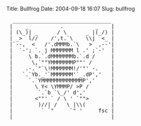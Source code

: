 Title: Bullfrog
Date: 2004-09-18 16:07
Slug: bullfrog


<pre>
  _______________________________
 |    _          .          _    |
 | (\_)| _      / \      _ |(_/) |
 | _>  l//    /',t.`\    \\j  <_ |
 |`--,  <   /'.dMMMb.`\   >  ,--'|
 |  `-'; `. j MMMMMMM l .' ;`-'  |
 |     \ b.`.dMMMMMMMb.`.d /     |
 |      \,`""YMMMMMMMP""' /      |
 |    .-.`"`\!MMMMMMM!/'"' -.    |
 |   `.`Yb._'`MMMMMMM'`_.dP','   |
 |     `.`YMMMMMMMMMMMMMP','     |
 |       \ Y< \YMMMP/ >P /       |
 |        `.`b `\_/' d','        |
 |       <""' ` / \ ' `"">       |
 |        )//| /   \ |\\(        |
 |         ` `"     `" '     fsc |
 |_______________________________|
</pre>

